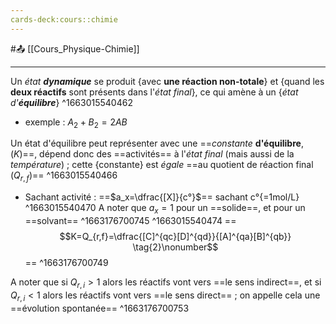```yaml
---
cards-deck:cours::chimie
---
```


#📤 [[Cours_Physique-Chimie]]

---
Un *état* ***dynamique*** se produit {avec **une réaction non-totale**} et {quand les **deux réactifs** sont présents dans l'*état final*}, ce qui amène à un {*état d'**équilibre***}
^1663015540462
- exemple : $A_2 + B_2 = 2AB$

Un état d'équilibre peut représenter avec une ==*constante* **d'équilibre**, ($K$)==, dépend donc des ==activités== à l'*état final* (mais aussi de la *température*) ; cette {constante} est *égale* ==au quotient de réaction final ($Q_{r,f}$)==
^1663015540466
- Sachant activité : ==$a_x=\dfrac{[X]}{c°}$== sachant c°{=1mol/L}
^1663015540470
	A noter que $a_x=1$ pour un ==solide==, et pour un ==solvant==
^1663176700745
	^1663015540474
==$$K=Q_{r,f}=\dfrac{[C]^{qc}[D]^{qd}}{[A]^{qa}[B]^{qb}} \tag{2}\nonumber$$==
^1663176700749


A noter que si $Q_{r,i}>1$ alors les réactifs vont vers ==le sens indirect==, et si $Q_{r,i}<1$ alors les réactifs vont vers ==le sens direct== ; on appelle cela une ==évolution spontanée==
^1663176700753

